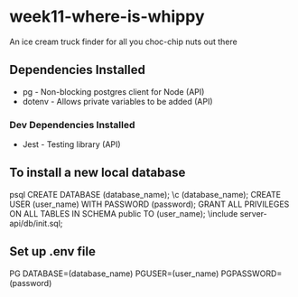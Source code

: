 # week11-where-is-whippy

An ice cream truck finder for all you choc-chip nuts out there

## Dependencies Installed

- pg - Non-blocking postgres client for Node (API)
- dotenv - Allows private variables to be added (API)

### Dev Dependencies Installed

- Jest - Testing library (API)

## To install a new local database

psql
CREATE DATABASE (database_name);
\c (database_name);
CREATE USER (user_name) WITH PASSWORD (password);
GRANT ALL PRIVILEGES ON ALL TABLES IN SCHEMA public TO (user_name);
\include server-api/db/init.sql;

## Set up .env file

PG DATABASE=(database_name)
PGUSER=(user_name)
PGPASSWORD=(password)
